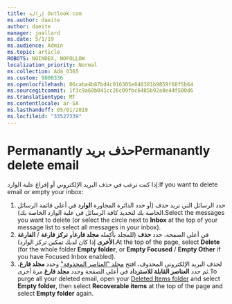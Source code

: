```yaml
---
title: إزالة Outlook.com
ms.author: daeite
author: daeite
manager: joallard
ms.date: 5/1/19
ms.audience: Admin
ms.topic: article
ROBOTS: NOINDEX, NOFOLLOW
localization_priority: Normal
ms.collection: Adm_O365
ms.custom: 9000336
ms.openlocfilehash: 06caba4b87bd4c016305e840381b9859f68f5b64
ms.sourcegitcommit: 1f3c9a60b041cc26c09fbc6485b92a8e44f500d6
ms.translationtype: MT
ms.contentlocale: ar-SA
ms.lasthandoff: 05/01/2019
ms.locfileid: "33527339"
---
```

# <a name="permanantly-delete-email"></a><span data-ttu-id="fb959-102">Permanantly حذف بريد</span><span class="sxs-lookup"><span data-stu-id="fb959-102">Permanantly delete email</span></span>

<span data-ttu-id="fb959-103">إذا كنت ترغب في حذف البريد الإلكتروني أو إفراغ علبة الوارد:</span><span class="sxs-lookup"><span data-stu-id="fb959-103">If you want to delete email or empty your inbox:</span></span>

1. <span data-ttu-id="fb959-104">حدد الرسائل التي تريد حذف (أو حدد الدائرة المجاورة **الوارد** في أعلى قائمة الرسائل الخاصة بك لتحديد كافة الرسائل في علبة الوارد الخاصة بك).</span><span class="sxs-lookup"><span data-stu-id="fb959-104">Select the messages you want to delete (or select the circle next to **Inbox** at the top of your message list to select all messages in your inbox).</span></span>
1. <span data-ttu-id="fb959-105">في أعلى الصفحة، حدد **حذف** (للمجلد بأكمله **مجلد فارغ**أو **تركز فارغة** / **الفارغة الأخرى** إذا كان لديك تمكين تركز الوارد).</span><span class="sxs-lookup"><span data-stu-id="fb959-105">At the top of the page, select **Delete** (for the whole folder **Empty folder**, or **Empty Focused** / **Empty Other** if you have Focused Inbox enabled).</span></span>
1. <span data-ttu-id="fb959-106">لحذف البريد الإلكتروني المحذوف، افتح [مجلد "العناصر المحذوفة"](https://outlook.live.com/mail/deleteditems) وحدد **مجلد فارغ**، ثم حدد **العناصر القابلة للاسترداد** في أعلى الصفحة وحدد **مجلد فارغ** مرة أخرى.</span><span class="sxs-lookup"><span data-stu-id="fb959-106">To purge all your deleted email, open your [Deleted Items folder](https://outlook.live.com/mail/deleteditems) and select **Empty folder**, then select **Recoverable items** at the top of the page and select **Empty folder** again.</span></span>